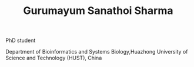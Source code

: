 ﻿---
# Display name
title: Gurumayum Sanathoi Sharma

# Username (this should match the folder name)
authors:
- Gurumayum Sanathoi Sharma

# Is this the primary user of the site?
superuser: false

# Role/position
role: Phd student of Chen Lab

# Organizations/Affiliations
organizations:
- name: Huazhong University of Science and Technology
  url: ""

# Short bio (displayed in user profile at end of posts)
bio: 

interests:
- Virology
- System Biology
- Bioinformatics
- Computational Genomics

education:
  courses:
  - course:	 PhD in Bioinformatics
    institution: Huazhong University of Science and Technology, China
    year: 2018 to present
  - course: Master of Science in Bioinformatics
    institution: Pondicherry University, India
    year: 2015 to 2017
  - course: Bachelor of Science in Botany Honors
    institution: Department of Botany, Dyal Singh College
    year: 2011 to 2014


# Social/Academic Networking
# For available icons, see: https://sourcethemes.com/academic/docs/page-builder/#icons
#   For an email link, use "fas" icon pack, "envelope" icon, and a link in the
#   form "mailto:your-email@example.com" or "#contact" for contact widget.

# Link to a PDF of your resume/CV from the About widget.
# To enable, copy your resume/CV to `static/files/cv.pdf` and uncomment the lines below.
# - icon: cv
#   icon_pack: ai
#   link: files/cv.pdf

# Enter email to display Gravatar (if Gravatar enabled in Config)
email: ""

# Organizational groups that you belong to (for People widget)
#   Set this to `[]` or comment out if you are not using People widget.
user_groups:
- Phd Students
---

PhD student

Department of Bioinformatics and Systems Biology,Huazhong University of Science and Technology (HUST), China